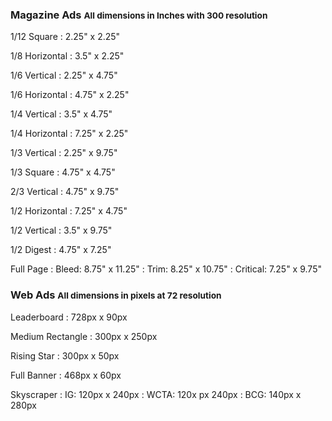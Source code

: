 ### Magazine Ads <small>All dimensions in Inches with 300 resolution</small>

1/12 Square
: 2.25" x 2.25"

1/8 Horizontal
: 3.5" x 2.25"

1/6 Vertical
: 2.25" x 4.75"

1/6 Horizontal
: 4.75" x 2.25"

1/4 Vertical
: 3.5" x 4.75"

1/4 Horizontal
: 7.25" x 2.25"

1/3 Vertical
: 2.25" x 9.75"

1/3 Square
: 4.75" x 4.75"

2/3 Vertical
: 4.75" x 9.75"

1/2 Horizontal
: 7.25" x 4.75"

1/2 Vertical
: 3.5" x 9.75"

1/2 Digest
: 4.75" x 7.25"

Full Page
: Bleed: 8.75" x 11.25"
: Trim: 8.25" x 10.75"
: Critical: 7.25" x 9.75"

### Web Ads <small>All dimensions in pixels at 72 resolution</small>

Leaderboard
: 728px x 90px

Medium Rectangle
: 300px x 250px

Rising Star
: 300px x 50px

Full Banner
: 468px x 60px

Skyscraper
: IG: 120px x 240px
: WCTA: 120x px 240px
: BCG: 140px x 280px